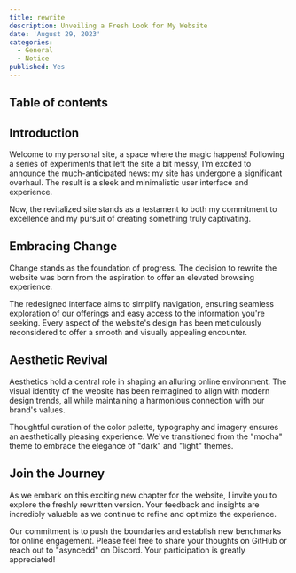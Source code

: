 ```yaml
---
title: rewrite
description: Unveiling a Fresh Look for My Website
date: 'August 29, 2023'
categories:
  - General
  - Notice
published: Yes
---
```


## Table of contents

## Introduction

Welcome to my personal site, a space where the magic happens! Following a series of experiments that left the site a bit messy, I'm excited to announce the much-anticipated news: my site has undergone a significant overhaul. The result is a sleek and minimalistic user interface and experience.

Now, the revitalized site stands as a testament to both my commitment to excellence and my pursuit of creating something truly captivating.

## Embracing Change

Change stands as the foundation of progress. The decision to rewrite the website was born from the aspiration to offer an elevated browsing experience.

The redesigned interface aims to simplify navigation, ensuring seamless exploration of our offerings and easy access to the information you're seeking. Every aspect of the website's design has been meticulously reconsidered to offer a smooth and visually appealing encounter.

## Aesthetic Revival

Aesthetics hold a central role in shaping an alluring online environment. The visual identity of the website has been reimagined to align with modern design trends, all while maintaining a harmonious connection with our brand's values.

Thoughtful curation of the color palette, typography and imagery ensures an aesthetically pleasing experience. We've transitioned from the "mocha" theme to embrace the elegance of "dark" and "light" themes.

## Join the Journey

As we embark on this exciting new chapter for the website, I invite you to explore the freshly rewritten version. Your feedback and insights are incredibly valuable as we continue to refine and optimize the experience.

Our commitment is to push the boundaries and establish new benchmarks for online engagement. Please feel free to share your thoughts on GitHub or reach out to "asyncedd" on Discord. Your participation is greatly appreciated!
